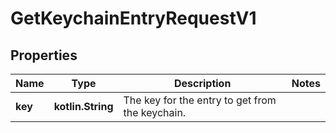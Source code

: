
# GetKeychainEntryRequestV1

## Properties
Name | Type | Description | Notes
------------ | ------------- | ------------- | -------------
**key** | **kotlin.String** | The key for the entry to get from the keychain. | 



